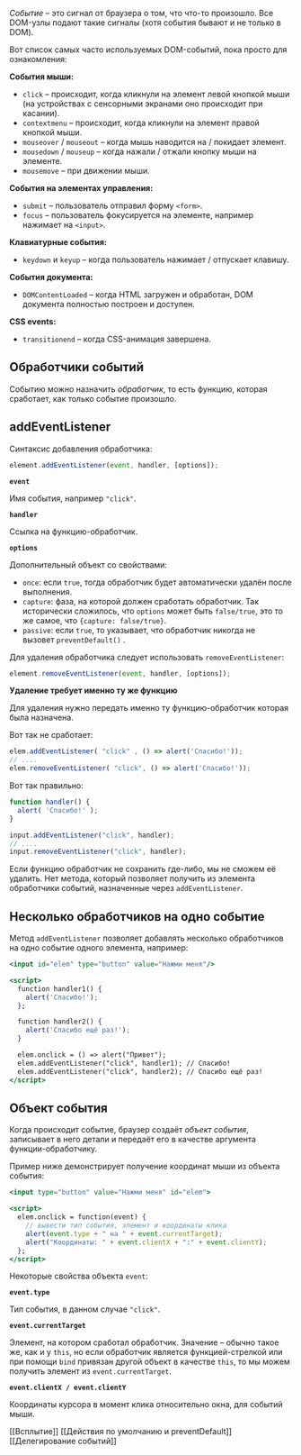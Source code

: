 _Событие_ – это сигнал от браузера о том, что что-то произошло. Все DOM-узлы подают такие сигналы (хотя события бывают и не только в DOM).

Вот список самых часто используемых DOM-событий, пока просто для ознакомления:

**События мыши:**

- `click` – происходит, когда кликнули на элемент левой кнопкой мыши (на устройствах с сенсорными экранами оно происходит при касании).
- `contextmenu` – происходит, когда кликнули на элемент правой кнопкой мыши.
- `mouseover` / `mouseout` – когда мышь наводится на / покидает элемент.
- `mousedown` / `mouseup` – когда нажали / отжали кнопку мыши на элементе.
- `mousemove` – при движении мыши.

**События на элементах управления:**

- `submit` – пользователь отправил форму `<form>`.
- `focus` – пользователь фокусируется на элементе, например нажимает на `<input>`.

**Клавиатурные события:**

- `keydown` и `keyup` – когда пользователь нажимает / отпускает клавишу.

**События документа:**

- `DOMContentLoaded` – когда HTML загружен и обработан, DOM документа полностью построен и доступен.

**CSS events:**

- `transitionend` – когда CSS-анимация завершена.

## Обработчики событий

Событию можно назначить _обработчик_, то есть функцию, которая сработает, как только событие произошло.

## addEventListener

Синтаксис добавления обработчика:

```jsx
element.addEventListener(event, handler, [options]);
```

**`event`**

Имя события, например `"click"`.

**`handler`**

Ссылка на функцию-обработчик.

**`options`**

Дополнительный объект со свойствами:

- `once`: если `true`, тогда обработчик будет автоматически удалён после выполнения.
- `capture`: фаза, на которой должен сработать обработчик. Так исторически сложилось, что `options` может быть `false/true`, это то же самое, что `{capture: false/true}`.
- `passive`: если `true`, то указывает, что обработчик никогда не вызовет `preventDefault()` .

Для удаления обработчика следует использовать `removeEventListener`:

```jsx
element.removeEventListener(event, handler, [options]);
```

**Удаление требует именно ту же функцию**

Для удаления нужно передать именно ту функцию-обработчик которая была назначена.

Вот так не сработает:

```jsx
elem.addEventListener( "click" , () => alert('Спасибо!'));
// ....
elem.removeEventListener( "click", () => alert('Спасибо!'));
```

Вот так правильно:

```jsx
function handler() {
  alert( 'Спасибо!' );
}

input.addEventListener("click", handler);
// ....
input.removeEventListener("click", handler);
```

Если функцию обработчик не сохранить где-либо, мы не сможем её удалить. Нет метода, который позволяет получить из элемента обработчики событий, назначенные через `addEventListener`.

## Несколько обработчиков на одно событие

Метод `addEventListener` позволяет добавлять несколько обработчиков на одно событие одного элемента, например:

```jsx
<input id="elem" type="button" value="Нажми меня"/>

<script>
  function handler1() {
    alert('Спасибо!');
  };

  function handler2() {
    alert('Спасибо ещё раз!');
  }

  elem.onclick = () => alert("Привет");
  elem.addEventListener("click", handler1); // Спасибо!
  elem.addEventListener("click", handler2); // Спасибо ещё раз!
</script>
```

## Объект события

Когда происходит событие, браузер создаёт _объект события_, записывает в него детали и передаёт его в качестве аргумента функции-обработчику.

Пример ниже демонстрирует получение координат мыши из объекта события:

```jsx
<input type="button" value="Нажми меня" id="elem">

<script>
  elem.onclick = function(event) {
    // вывести тип события, элемент и координаты клика
    alert(event.type + " на " + event.currentTarget);
    alert("Координаты: " + event.clientX + ":" + event.clientY);
  };
</script>
```

Некоторые свойства объекта `event`:

**`event.type`**

Тип события, в данном случае `"click"`.

**`event.currentTarget`**

Элемент, на котором сработал обработчик. Значение – обычно такое же, как и у `this`, но если обработчик является функцией-стрелкой или при помощи `bind` привязан другой объект в качестве `this`, то мы можем получить элемент из `event.currentTarget`.

**`event.clientX / event.clientY`**

Координаты курсора в момент клика относительно окна, для событий мыши.

[[Всплытие]]
[[Действия по умолчанию и preventDefault]]
[[Делегирование событий]]